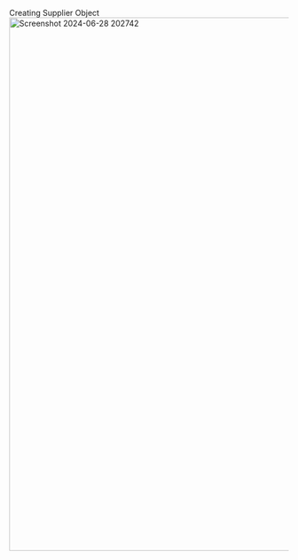 Creating Supplier Object
<img width="960" alt="Screenshot 2024-06-28 202742" src="https://github.com/skRahil06/A-CRM-APPLICATION-FOR-WHOLESALE-RICE-MILL/assets/110285265/dc882aa3-3085-4506-973d-1b069b549166">



